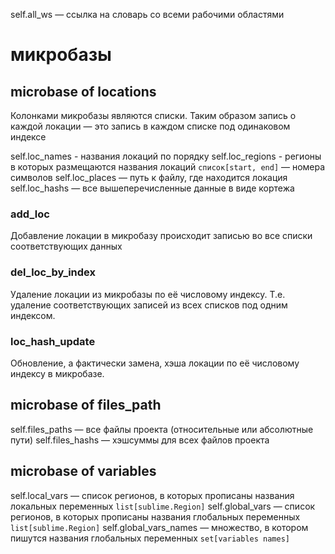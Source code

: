 self.all_ws — ссылка на словарь со всеми рабочими областями

# микробазы
## microbase of locations

Колонками микробазы являются списки. Таким образом запись о каждой локации — это запись в каждом списке под одинаковом индексе

self.loc_names - названия локаций по порядку
self.loc_regions - регионы в которых размещаются названия локаций `список[start, end]` — номера символов
self.loc_places — путь к файлу, где находится локация 
self.loc_hashs — все вышеперечисленные данные в виде кортежа

### add_loc

Добавление локации в микробазу происходит записью во все списки соответствующих данных

### del_loc_by_index

Удаление локации из микробазы по её числовому индексу. Т.е. удаление соответствующих записей из всех списков под одним индексом.

### loc_hash_update

Обновление, а фактически замена, хэша локации по её числовому индексу в микробазе.
## microbase of files_path

self.files_paths — все файлы проекта (относительные или абсолютные пути)
self.files_hashs — хэшсуммы для всех файлов проекта
## microbase of variables

self.local_vars — список регионов, в которых прописаны названия локальных переменных `list[sublime.Region]`
self.global_vars  — список регионов, в которых прописаны названия глобальных переменных  `list[sublime.Region]`
self.global_vars_names — множество, в котором пишутся названия глобальных переменных `set[variables names]`